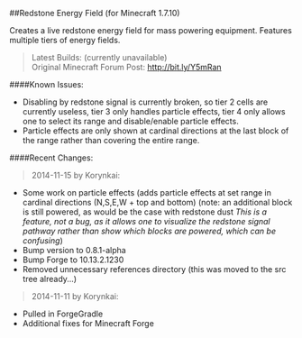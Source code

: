 ##Redstone Energy Field (for Minecraft 1.7.10)

Creates a live redstone energy field for mass powering equipment. Features multiple tiers of energy fields.


>Latest Builds: (currently unavailable)<br>
Original Minecraft Forum Post: http://bit.ly/Y5mRan

####Known Issues:

* Disabling by redstone signal is currently broken, so tier 2 cells are currently useless, tier 3 only handles particle effects, tier 4 only allows one to select its range and disable/enable particle effects.
* Particle effects are only shown at cardinal directions at the last block of the range rather than covering the entire range.

####Recent Changes:

>2014-11-15 by Korynkai:

* Some work on particle effects (adds particle effects at set range in cardinal directions (N,S,E,W + top and bottom) (note: an additional block is still powered, as would be the case with redstone dust *This is a feature, not a bug, as it allows one to visualize the redstone signal pathway rather than show which blocks are powered, which can be confusing*)
* Bump version to 0.8.1-alpha
* Bump Forge to 10.13.2.1230
* Removed unnecessary references directory (this was moved to the src tree already...)

>2014-11-11 by Korynkai:

* Pulled in ForgeGradle
* Additional fixes for Minecraft Forge

